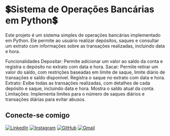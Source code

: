 # 💲Sistema de Operações Bancárias em Python💲

Este projeto é um sistema simples de operações bancárias implementado em Python. Ele permite ao usuário realizar depósitos, saques e consultar um extrato com informações sobre as transações realizadas, incluindo data e hora.

Funcionalidades
Depositar: Permite adicionar um valor ao saldo da conta e registra o depósito no extrato com data e hora.
Sacar: Permite retirar um valor do saldo, com restrições baseadas em limite de saque, limite diário de transações e saldo disponível. Registra o saque no extrato com data e hora.
Extrato: Exibe todas as transações realizadas, com detalhes de cada depósito e saque, incluindo data e hora. Mostra o saldo atual da conta.
Limitações: Implementa limites para o número de saques diários e transações diárias para evitar abusos.

## Conecte-se comigo
[![LinkedIn](https://img.shields.io/badge/LinkedIn-0077B5?style=for-the-badge&logo=linkedin&logoColor=white)](https://www.linkedin.com/in/ricardo-ambrosio-7949772bb/) [![Instagram](https://img.shields.io/badge/-Instagram-%23E4405F?style=for-the-badge&logo=instagram&logoColor=white)](https://www.instagram.com/rii_ambrosio/) [![GitHub](https://img.shields.io/badge/GitHub-100000?style=for-the-badge&logo=github&logoColor=white)](https://github.com/ricardo14123) [![Gmail](https://img.shields.io/badge/Gmail-333333?style=for-the-badge&logo=gmail&logoColor=red)](mailto:ricardoambrosiodasilva1512@gmail.com)
